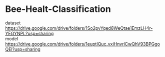 # Bee-Healt-Classification
dataset https://drive.google.com/drive/folders/1So2pvYqed8WeQtae1EmzLH4r-YEGYNPL?usp=sharing                                                           
model  https://drive.google.com/drive/folders/1euptIQuc_vxiHnvrlCwQhV93BPGgoQEl?usp=sharing
